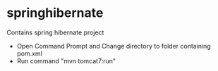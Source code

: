# springhibernate
Contains spring hibernate project
- Open Command Prompt and Change directory to folder containing pom.xml
- Run command "mvn tomcat7:run"
